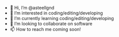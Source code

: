- 👋 Hi, I’m @asteellgnd
- 👀 I’m interested in coding/editing/developing
- 🌱 I’m currently learning coding/editing/developing
- 💞️ I’m looking to collaborate on software
- 📫 How to reach me coming soon!

<!---
asteellgnd/asteellgnd is a ✨ special ✨ repository because its `README.md` (this file) appears on your GitHub profile.
You can click the Preview link to take a look at your changes.
--->
